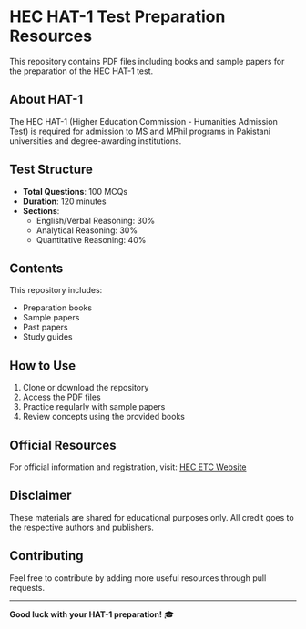 # HEC HAT-1 Test Preparation Resources

This repository contains PDF files including books and sample papers for the preparation of the HEC HAT-1 test.

## About HAT-1

The HEC HAT-1 (Higher Education Commission - Humanities Admission Test) is required for admission to MS and MPhil programs in Pakistani universities and degree-awarding institutions.

## Test Structure

- **Total Questions**: 100 MCQs
- **Duration**: 120 minutes
- **Sections**:
  - English/Verbal Reasoning: 30%
  - Analytical Reasoning: 30%
  - Quantitative Reasoning: 40%

## Contents

This repository includes:
- Preparation books
- Sample papers
- Past papers
- Study guides

## How to Use

1. Clone or download the repository
2. Access the PDF files
3. Practice regularly with sample papers
4. Review concepts using the provided books

## Official Resources

For official information and registration, visit: [HEC ETC Website](https://etc.hec.gov.pk)

## Disclaimer

These materials are shared for educational purposes only. All credit goes to the respective authors and publishers.

## Contributing

Feel free to contribute by adding more useful resources through pull requests.

---

**Good luck with your HAT-1 preparation!** 🎓
